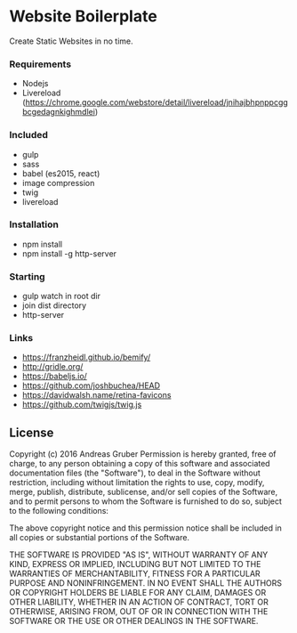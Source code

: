 # Website Boilerplate
Create Static Websites in no time.

### Requirements
* Nodejs
* Livereload (https://chrome.google.com/webstore/detail/livereload/jnihajbhpnppcggbcgedagnkighmdlei)

### Included
* gulp
* sass
* babel (es2015, react)
* image compression
* twig
* livereload

### Installation
* npm install
* npm install -g http-server

### Starting
* gulp watch in root dir
* join dist directory
* http-server

### Links
* https://franzheidl.github.io/bemify/
* http://gridle.org/
* https://babeljs.io/
* https://github.com/joshbuchea/HEAD
* https://davidwalsh.name/retina-favicons
* https://github.com/twigjs/twig.js

## License

Copyright (c) 2016 Andreas Gruber
Permission is hereby granted, free of charge, to any person obtaining a copy of this software and associated documentation files (the "Software"), to deal in the Software without restriction, including without limitation the rights to use, copy, modify, merge, publish, distribute, sublicense, and/or sell copies of the Software, and to permit persons to whom the Software is furnished to do so, subject to the following conditions:

The above copyright notice and this permission notice shall be included in all copies or substantial portions of the Software.

THE SOFTWARE IS PROVIDED "AS IS", WITHOUT WARRANTY OF ANY KIND, EXPRESS OR IMPLIED, INCLUDING BUT NOT LIMITED TO THE WARRANTIES OF MERCHANTABILITY, FITNESS FOR A PARTICULAR PURPOSE AND NONINFRINGEMENT. IN NO EVENT SHALL THE AUTHORS OR COPYRIGHT HOLDERS BE LIABLE FOR ANY CLAIM, DAMAGES OR OTHER LIABILITY, WHETHER IN AN ACTION OF CONTRACT, TORT OR OTHERWISE, ARISING FROM, OUT OF OR IN CONNECTION WITH THE SOFTWARE OR THE USE OR OTHER DEALINGS IN THE SOFTWARE.